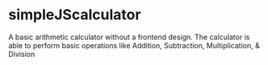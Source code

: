 # simpleJScalculator
A basic arithmetic calculator without a frontend design. The calculator is able to perform basic operations like Addition, Subtraction, Multiplication, &amp; Division
